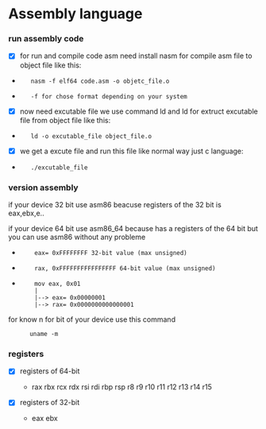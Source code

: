# Assembly language

### run assembly code
- [x] for run and compile code asm need install nasm for compile asm file to object file like this:

-        nasm -f elf64 code.asm -o objetc_file.o
-        -f for chose format depending on your system
- [x] now need excutable file we use command ld and ld for extruct excutable file from object file like this:

-        ld -o excutable_file object_file.o

- [x] we get a excute file and run this file like normal way just c language:

-        ./excutable_file

### version assembly

if your device 32 bit use asm86 beacuse registers of the 32 bit is eax,ebx,e..

if your device 64 bit use asm86_64 because has a registers of the 64 bit but you can use asm86 without any probleme

-         eax= 0xFFFFFFFF 32-bit value (max unsigned)
-         rax, 0xFFFFFFFFFFFFFFFF 64-bit value (max unsigned)
-         mov eax, 0x01
          |
          |--> eax= 0x00000001
          |--> rax= 0x0000000000000001
for know n for bit of your device use this command

          uname -m

### registers

- [x] registers of 64-bit

   - rax rbx rcx rdx rsi rdi rbp rsp r8 r9 r10 r11 r12 r13 r14 r15

- [x] registers of 32-bit

   - eax ebx

